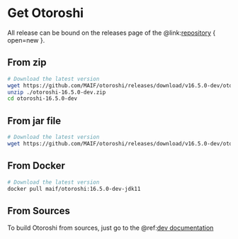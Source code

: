 # Get Otoroshi

All release can be bound on the releases page of the @link:[repository](https://github.com/MAIF/otoroshi/releases) { open=new }.

## From zip

```sh
# Download the latest version
wget https://github.com/MAIF/otoroshi/releases/download/v16.5.0-dev/otoroshi-16.5.0-dev.zip
unzip ./otoroshi-16.5.0-dev.zip
cd otoroshi-16.5.0-dev
```

## From jar file

```sh
# Download the latest version
wget https://github.com/MAIF/otoroshi/releases/download/v16.5.0-dev/otoroshi.jar
```

## From Docker

```sh
# Download the latest version
docker pull maif/otoroshi:16.5.0-dev-jdk11
```

## From Sources

To build Otoroshi from sources, just go to the @ref:[dev documentation](../dev.md)
